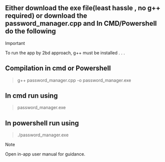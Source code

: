 **Either download the exe file(least hassle , no g++ required) or download the password_manager.cpp and 
In CMD/Powershell do the following**
--------------------------------------------
>[!important]
>To run the app by 2bd approach, g++ must be installed . . .



Compilation in cmd or Powershell 
---------------------------------
>g++ password_manager.cpp -o password_manager.exe 


In cmd run using
---------------------------
>password_manager.exe

In powershell run using
-------------------------
>./password_manager.exe


>[!NOTE]
>Open in-app user manual for
guidance.
